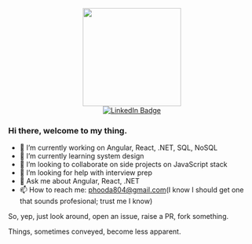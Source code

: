 <div id="header" align="center">
  <img src="https://media.giphy.com/media/v1.Y2lkPTc5MGI3NjExcTBudWgyNjR4d3B4cWpnMGV0YzdyMXV6Y3hiNGZsa3g1dmpmenlxNCZlcD12MV9pbnRlcm5hbF9naWZfYnlfaWQmY3Q9cw/eg4q8ka6zQuQ2qgKwe/giphy.gif" width="200"/>
</div>
<div id="badges" align="center">
  <a href="https://www.linkedin.com/in/parikshit-hooda">
    <img src="https://img.shields.io/badge/LinkedIn-blue?style=for-the-badge&logo=linkedin&logoColor=white" alt="LinkedIn Badge"/>
  </a>
</div>

### Hi there, welcome to my thing.

- 🔭 I’m currently working on Angular, React, .NET, SQL, NoSQL
- 🌱 I’m currently learning system design
- 👯 I’m looking to collaborate on side projects on JavaScript stack
- 🤔 I’m looking for help with interview prep
- 💬 Ask me about Angular, React, .NET
- 📫 How to reach me: phooda804@gmail.com(I know I should get one that sounds profesional; trust me I know)

So, yep, just look around, open an issue, raise a PR, fork something. 

Things, sometimes conveyed, become less apparent.
